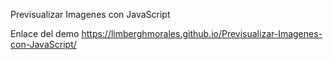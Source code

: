 Previsualizar Imagenes con JavaScript
 
   Enlace del demo 
    https://limberghmorales.github.io/Previsualizar-Imagenes-con-JavaScript/
